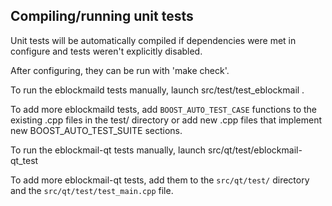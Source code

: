 Compiling/running unit tests
------------------------------------

Unit tests will be automatically compiled if dependencies were met in configure
and tests weren't explicitly disabled.

After configuring, they can be run with 'make check'.

To run the eblockmaild tests manually, launch src/test/test_eblockmail .

To add more eblockmaild tests, add `BOOST_AUTO_TEST_CASE` functions to the existing
.cpp files in the test/ directory or add new .cpp files that
implement new BOOST_AUTO_TEST_SUITE sections.

To run the eblockmail-qt tests manually, launch src/qt/test/eblockmail-qt_test

To add more eblockmail-qt tests, add them to the `src/qt/test/` directory and
the `src/qt/test/test_main.cpp` file.
